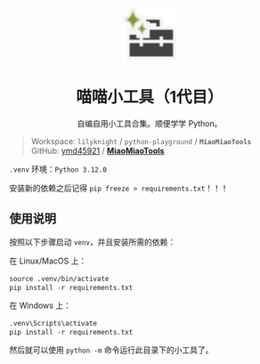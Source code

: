 <p align="center"><img src=".idea/icon.svg" width=96></img></p>
<h1 align="center">喵喵小工具（1代目）</h1>
<p align="center">自编自用小工具合集。顺便学学 Python。</p>

> Workspace: `lilyknight` / `python-playground` / **`MiaoMiaoTools`**  
> GitHub: [ymd45921](https://github.com/ymd45921) / [**MiaoMiaoTools**](https://github.com/ymd45921/MiaoMiaoTools)

`.venv` 环境：`Python 3.12.0`

安装新的依赖之后记得 `pip freeze > requirements.txt`！！！

## 使用说明

按照以下步骤启动 `venv`，并且安装所需的依赖：

在 Linux/MacOS 上：
```shell
source .venv/bin/activate
pip install -r requirements.txt
```

在 Windows 上：
```shell
.venv\Scripts\activate
pip install -r requirements.txt
```

然后就可以使用 `python -m` 命令运行此目录下的小工具了。